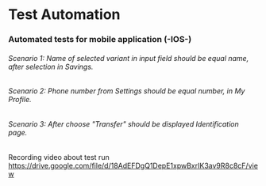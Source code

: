 # Test Automation
### Automated tests for mobile application (-IOS-)

###### Scenario 1:  Name of selected variant in input field should be equal name, after selection in Savings.

###### Scenario 2:  Phone number from Settings should be equal number, in My Profile.

###### Scenario 3:  After choose "Transfer" should be displayed Identification page.

Recording video about test run https://drive.google.com/file/d/18AdEFDgQ1DepE1xpwBxrIK3av9R8c8cF/view
